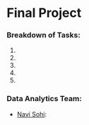 # Final Project


### Breakdown of Tasks:
1. 
2. 
3. 
4. 
5. 

### Data Analytics Team:
* [Navi Sohi](https://github.com/PlainJane20): 
